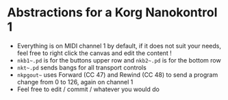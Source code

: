 # Abstractions for a Korg Nanokontrol 1

- Everything is on MIDI channel 1 by default, if it does not suit your needs, feel free to right click the canvas and edit the content !
- `nkb1~.pd` is for the buttons upper row and `nkb2~.pd` is for the bottom row
- `nkt~.pd` sends bangs for all transport controls
- `nkpgout~` uses Forward (CC 47) and Rewind (CC 48) to send a program change from 0 to 126, again on channel 1
- Feel free to edit / commit / whatever you would do
